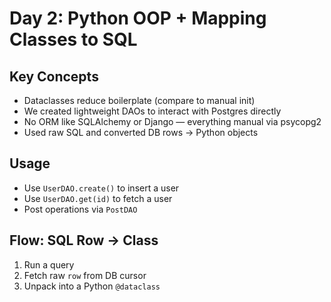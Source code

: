 # Day 2: Python OOP + Mapping Classes to SQL

## Key Concepts
- Dataclasses reduce boilerplate (compare to manual init)
- We created lightweight DAOs to interact with Postgres directly
- No ORM like SQLAlchemy or Django — everything manual via psycopg2
- Used raw SQL and converted DB rows → Python objects

## Usage

- Use `UserDAO.create()` to insert a user
- Use `UserDAO.get(id)` to fetch a user
- Post operations via `PostDAO`

## Flow: SQL Row → Class

1. Run a query
2. Fetch raw `row` from DB cursor
3. Unpack into a Python `@dataclass`

